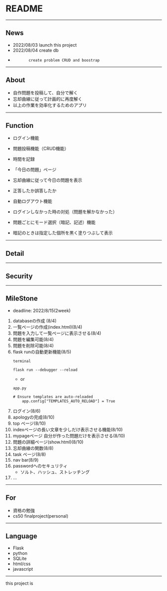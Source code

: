 # README
---
## News
- 2022/08/03 launch this project
- 2022/08/04 create db
-            create problem CRUD and boostrap


---
## About

- 自作問題を投稿して、自分で解く
- 忘却曲線に従って計画的に再度解く
- 以上の作業を効率化するためのアプリ


---
## Function

- ログイン機能
- 問題投稿機能（CRUD機能）
- 時間を記録
- 「今日の問題」ページ
- 忘却曲線に従って今日の問題を表示
- 正答したか誤答したか
- 自動ログアウト機能

- ログインしなかった時の対処（問題を解かなかった）


- 問題ごとにモード選択（暗記、記述）機能
- 暗記のときは指定した個所を黒く塗りつぶして表示


---
## Detail

---
## Security

---
## MileStone
- deadline: 2022/8/15(2week)

1. databaseの作成 (8/4)
1. 一覧ページの作成(index.html)(8/4)
1. 問題を入力して一覧ページに表示させる(8/4)
1. 問題を編集可能(8/4)
1. 問題を削除可能(8/4)
1. flask runの自動更新機能(8/5)
    ```
    terminal

    flask run --debugger --reload
    ```
    - or
    ```
    app.py

    # Ensure templates are auto-reloaded
        app.config["TEMPLATES_AUTO_RELOAD"] = True
    ```
1. ログイン(8/6)
1. apologyの完成(8/10)
1. top ページ(8/10)
1. indexページの長い文章を少しだけ表示させる機能(8/10)
1. mypageページ 自分が作った問題だけを表示させる(8/10)
1. 問題の詳細ページ(show.html)(8/10)
1. 忘却曲線の関数(8/8)
1. task ページ(8/8)
1. nav bar(8/9)
1. passwordへのセキュリティ
    - ソルト、ハッシュ、ストレッチング
1. ...


---
## For

- 資格の勉強
- cs50 finalproject(personal)

---
## Language

- Flask
- python
- SQLite
- html/css
- javascript

---
this project is 
